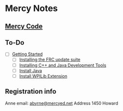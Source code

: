 # Mercy Notes

## [Mercy Code](https://drive.google.com/file/d/1ZLdZoFwYgCjGg1a2RTTgfJHXAqe7ANTI/view)

## To-Do
- [ ] [Getting Started](https://wpilib.screenstepslive.com/s/currentCS/m/getting_started/c/86641)
  - [ ] [Installing the FRC update suite](https://wpilib.screenstepslive.com/s/currentCS/m/getting_started/l/1004055-installing-the-frc-update-suite-all-languages)
  - [ ] [Installing C++ and Java Development Tools](https://wpilib.screenstepslive.com/s/currentCS/m/getting_started/l/999999-installing-c-and-java-development-tools-for-frc)
  - [ ] [Install Java](https://www.java.com/en/)
  - [ ] [Install WPILib Extension](https://wpilib.screenstepslive.com/s/currentCS/m/java/l/1027060-visual-studio-code-basics-and-the-wpilib-extension)

## Registration info
Anne email:
abyrne@mercyed.net
Address
1450 Howard
